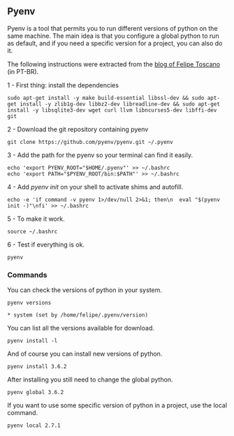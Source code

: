 ## Pyenv

Pyenv is a tool that permits you to run different versions of python on the same machine. The main idea is that you configure a global python to run as default, and if you need a specific version for a project, you can also do it.

The following instructions were extracted from the [blog of Felipe Toscano](https://felipetoscano.com.br/gerenciando-versoes-python-com-pyenv-no-ubuntu/) (in PT-BR).

1 - First thing: install the dependencies

```
sudo apt-get install -y make build-essential libssl-dev && sudo apt-get install -y zlib1g-dev libbz2-dev libreadline-dev && sudo apt-get install -y libsqlite3-dev wget curl llvm libncurses5-dev libffi-dev git
```

2 - Download the git repository containing pyenv

```
git clone https://github.com/pyenv/pyenv.git ~/.pyenv
```

3 - Add the path for the pyenv so your terminal can find it easily.

```
echo 'export PYENV_ROOT="$HOME/.pyenv"' >> ~/.bashrc
echo 'export PATH="$PYENV_ROOT/bin:$PATH"' >> ~/.bashrc
```

4 - Add *pyenv init* on your shell to activate shims and autofill. 

```
echo -e 'if command -v pyenv 1>/dev/null 2>&1; then\n  eval "$(pyenv init -)"\nfi' >> ~/.bashrc
```

5 - To make it work.

```
source ~/.bashrc
```


6 - Test if everything is ok.

```
pyenv
```

### Commands 

You can check the versions of python in your system.

```
pyenv versions

* system (set by /home/felipe/.pyenv/version)
```

You can list all the versions available for download.

```
pyenv install -l
```

And of course you can install new versions of python.

```
pyenv install 3.6.2
```

After installing you still need to change the global python.

```
pyenv global 3.6.2
```

If you want to use some specific version of python in a project, use the local command.

```
pyenv local 2.7.1
```

